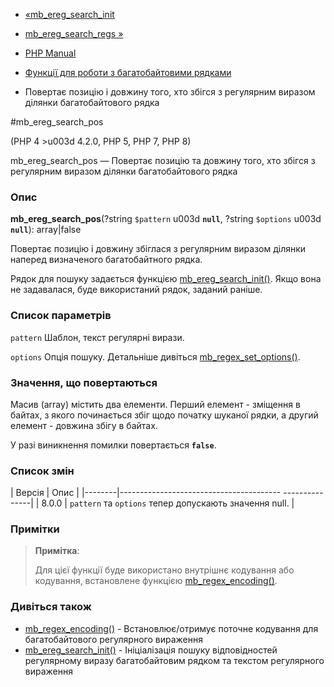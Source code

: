 - [«mb_ereg_search_init](function.mb-ereg-search-init.md)
- [mb_ereg_search_regs »](function.mb-ereg-search-regs.md)

- [PHP Manual](index.md)
- [Функції для роботи з багатобайтовими рядками](ref.mbstring.md)
- Повертає позицію і довжину того, хто збігся з регулярним виразом
ділянки багатобайтового рядка

#mb_ereg_search_pos

(PHP 4 \>u003d 4.2.0, PHP 5, PHP 7, PHP 8)

mb_ereg_search_pos — Повертає позицію та довжину того, хто збігся з регулярним
виразом ділянки багатобайтового рядка

### Опис

**mb_ereg_search_pos**(?string `$pattern` u003d **`null`**, ?string
`$options` u003d **`null`**): array\|false

Повертає позицію і довжину збіглася з регулярним виразом ділянки
наперед визначеного багатобайтного рядка.

Рядок для пошуку задається функцією
[mb_ereg_search_init()](function.mb-ereg-search-init.md). Якщо вона не
задавалася, буде використаний рядок, заданий раніше.

### Список параметрів

`pattern`
Шаблон, текст регулярні вирази.

`options`
Опція пошуку. Детальніше дивіться
[mb_regex_set_options()](function.mb-regex-set-options.md).

### Значення, що повертаються

Масив (array) містить два елементи. Перший елемент - зміщення в
байтах, з якого починається збіг щодо початку шуканої
рядки, а другий елемент - довжина збігу в байтах.

У разі виникнення помилки повертається **`false`**.

### Список змін

| Версія | Опис |
|--------|---------------------------------------- ---------------|
| 8.0.0 | `pattern` та `options` тепер допускають значення null. |

### Примітки

> **Примітка**:
>
> Для цієї функції буде використано внутрішнє кодування або
> кодування, встановлене функцією
> [mb_regex_encoding()](function.mb-regex-encoding.md).

### Дивіться також

- [mb_regex_encoding()](function.mb-regex-encoding.md) -
Встановлює/отримує поточне кодування для багатобайтового
регулярного вираження
- [mb_ereg_search_init()](function.mb-ereg-search-init.md) -
Ініціалізація пошуку відповідностей регулярному виразу
багатобайтовим рядком та текстом регулярного вираження
